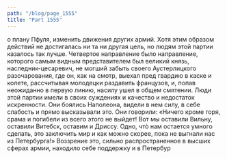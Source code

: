 ```yaml
---
path: "/blog/page_1555"
title: "Part 1555"
---
```


о плану Пфуля, изменить движения других армий. Хотя этим образом действий не достигалась ни та ни другая цель, но людям этой партии казалось так лучше.
Четвертое направление было направление, которого самым видным представителем был великий князь, наследник-цесаревич, не могший забыть своего Аустерлицкого разочарования, где он, как на смотр, выехал пред гвардию в каске и колете, рассчитывая молодецки раздавить французов, и, попав неожиданно в первую линию, насилу ушел в общем смятении. Люди этой партии имели в своих суждениях и качество и недостаток искренности. Они боялись Наполеона, видели в нем силу, в себе слабость и прямо высказывали это. Они говорили: «Ничего кроме горя, срама и погибели из всего этого не выйдет! Вот мы оставили Вильну, оставили Витебск, оставим и Дриссу. Одно, чтò нам остается умного сделать, это заключить мир и как можно скорее, пока не выгнали нас из Петербурга!»
Воззрение это, сильно распространенное в высших сферах армии, находило себе поддержку и в Петербур
